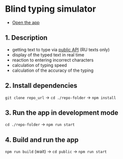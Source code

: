 # Blind typing simulator

- [Open the app](https://blind-typing-simulator.herokuapp.com)

## 1. Description
- getting text to type via [public API](https://fish-text.ru/api) (RU texts only)
- display of the typed text in real time
- reaction to entering incorrect characters
- calculation of typing speed
- calculation of the accuracy of the typing

## 2. Install dependencies
`git clone repo_url` → `cd ./repo-folder` → `npm install`

## 3. Run the app in development mode
`cd ./repo-folder` → `npm run start`

## 4. Build and run the app
`npm run build` (wait) → `cd public` → `npm run start`








